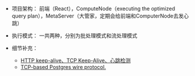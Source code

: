 
* 项目架构： 前端（React），ComputeNode（executing the optimized query plan），MetaServer（大管家，定期会给前端和ComputerNode去发心跳）
* 执行模式： 一共两种，分别为批处理模式和流处理模式

* 细节补充：
    *  [HTTP keep-alive、TCP Keep-Alive、心跳检测](https://blog.csdn.net/sslulu520/article/details/117980443)
    *  [TCP-based Postgres wire protocol.](https://developer.aliyun.com/article/751984)
    
